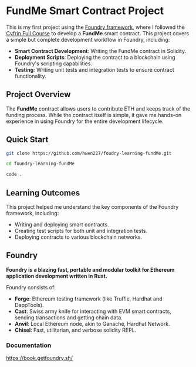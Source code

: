 # FundMe Smart Contract Project

This is my first project using the [Foundry framework](https://github.com/foundry-rs/foundry), where I followed the [Cyfrin Full Course](https://github.com/Cyfrin/foundry-full-course-cu) to develop a **FundMe** smart contract. This project covers a simple but complete development workflow in Foundry, including:

- **Smart Contract Development**: Writing the FundMe contract in Solidity.
- **Deployment Scripts**: Deploying the contract to a blockchain using Foundry's scripting capabilities.
- **Testing**: Writing unit tests and integration tests to ensure contract functionality.

## Project Overview

The **FundMe** contract allows users to contribute ETH and keeps track of the funding process. While the contract itself is simple, it gave me hands-on experience in using Foundry for the entire development lifecycle.

## Quick Start

```bash
git clone https://github.com/hwen227/foudry-learning-fundMe.git

cd foundry-learning-fundMe

code .
```


## Learning Outcomes

This project helped me understand the key components of the Foundry framework, including:

- Writing and deploying smart contracts.
- Creating test scripts for both unit and integration tests.
- Deploying contracts to various blockchain networks.




## Foundry

**Foundry is a blazing fast, portable and modular toolkit for Ethereum application development written in Rust.**

Foundry consists of:

-   **Forge**: Ethereum testing framework (like Truffle, Hardhat and DappTools).
-   **Cast**: Swiss army knife for interacting with EVM smart contracts, sending transactions and getting chain data.
-   **Anvil**: Local Ethereum node, akin to Ganache, Hardhat Network.
-   **Chisel**: Fast, utilitarian, and verbose solidity REPL.

### Documentation

https://book.getfoundry.sh/

